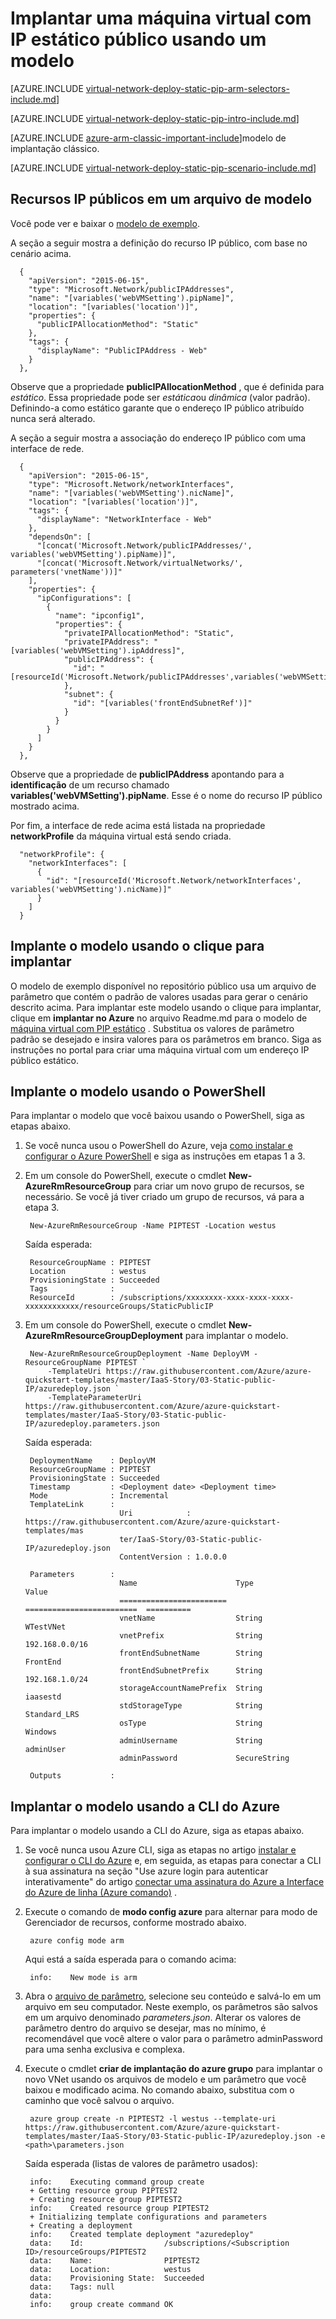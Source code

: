 <properties
   pageTitle="Implantar uma máquina virtual com IP estático público usando um modelo no Gerenciador de recursos | Microsoft Azure"
   description="Saiba como implantar VMs com IP estático público usando um modelo no Gerenciador de recursos"
   services="virtual-network"
   documentationCenter="na"
   authors="jimdial"
   manager="carmonm"
   editor=""
   tags="azure-resource-manager"
/>
<tags  
   ms.service="virtual-network"
   ms.devlang="na"
   ms.topic="article"
   ms.tgt_pltfrm="na"
   ms.workload="infrastructure-services"
   ms.date="04/27/2016"
   ms.author="jdial" />

# <a name="deploy-a-vm-with-a-static-public-ip-using-a-template"></a>Implantar uma máquina virtual com IP estático público usando um modelo

[AZURE.INCLUDE [virtual-network-deploy-static-pip-arm-selectors-include.md](../../includes/virtual-network-deploy-static-pip-arm-selectors-include.md)]

[AZURE.INCLUDE [virtual-network-deploy-static-pip-intro-include.md](../../includes/virtual-network-deploy-static-pip-intro-include.md)]

[AZURE.INCLUDE [azure-arm-classic-important-include](../../includes/learn-about-deployment-models-rm-include.md)]modelo de implantação clássico.

[AZURE.INCLUDE [virtual-network-deploy-static-pip-scenario-include.md](../../includes/virtual-network-deploy-static-pip-scenario-include.md)]

## <a name="public-ip-resources-in-a-template-file"></a>Recursos IP públicos em um arquivo de modelo

Você pode ver e baixar o [modelo de exemplo](https://raw.githubusercontent.com/Azure/azure-quickstart-templates/master/IaaS-Story/03-Static-public-IP/azuredeploy.json).

A seção a seguir mostra a definição do recurso IP público, com base no cenário acima.

      {
        "apiVersion": "2015-06-15",
        "type": "Microsoft.Network/publicIPAddresses",
        "name": "[variables('webVMSetting').pipName]",
        "location": "[variables('location')]",
        "properties": {
          "publicIPAllocationMethod": "Static"
        },
        "tags": {
          "displayName": "PublicIPAddress - Web"
        }
      },

Observe que a propriedade **publicIPAllocationMethod** , que é definida para *estático*. Essa propriedade pode ser *estática*ou *dinâmica* (valor padrão). Definindo-a como estático garante que o endereço IP público atribuído nunca será alterado.

A seção a seguir mostra a associação do endereço IP público com uma interface de rede.

      {
        "apiVersion": "2015-06-15",
        "type": "Microsoft.Network/networkInterfaces",
        "name": "[variables('webVMSetting').nicName]",
        "location": "[variables('location')]",
        "tags": {
          "displayName": "NetworkInterface - Web"
        },
        "dependsOn": [
          "[concat('Microsoft.Network/publicIPAddresses/', variables('webVMSetting').pipName)]",
          "[concat('Microsoft.Network/virtualNetworks/', parameters('vnetName'))]"
        ],
        "properties": {
          "ipConfigurations": [
            {
              "name": "ipconfig1",
              "properties": {
                "privateIPAllocationMethod": "Static",
                "privateIPAddress": "[variables('webVMSetting').ipAddress]",
                "publicIPAddress": {
                  "id": "[resourceId('Microsoft.Network/publicIPAddresses',variables('webVMSetting').pipName)]"
                },
                "subnet": {
                  "id": "[variables('frontEndSubnetRef')]"
                }
              }
            }
          ]
        }
      },

Observe que a propriedade de **publicIPAddress** apontando para a **identificação** de um recurso chamado **variables('webVMSetting').pipName**. Esse é o nome do recurso IP público mostrado acima.

Por fim, a interface de rede acima está listada na propriedade **networkProfile** da máquina virtual está sendo criada.

      "networkProfile": {
        "networkInterfaces": [
          {
            "id": "[resourceId('Microsoft.Network/networkInterfaces', variables('webVMSetting').nicName)]"
          }
        ]
      }

## <a name="deploy-the-template-by-using-click-to-deploy"></a>Implante o modelo usando o clique para implantar

O modelo de exemplo disponível no repositório público usa um arquivo de parâmetro que contém o padrão de valores usadas para gerar o cenário descrito acima. Para implantar este modelo usando o clique para implantar, clique em **implantar no Azure** no arquivo Readme.md para o modelo de [máquina virtual com PIP estático](https://github.com/Azure/azure-quickstart-templates/tree/master/IaaS-Story/03-Static-public-IP) . Substitua os valores de parâmetro padrão se desejado e insira valores para os parâmetros em branco.  Siga as instruções no portal para criar uma máquina virtual com um endereço IP público estático.

## <a name="deploy-the-template-by-using-powershell"></a>Implante o modelo usando o PowerShell

Para implantar o modelo que você baixou usando o PowerShell, siga as etapas abaixo.

1. Se você nunca usou o PowerShell do Azure, veja [como instalar e configurar o Azure PowerShell](../powershell-install-configure.md) e siga as instruções em etapas 1 a 3.

2. Em um console do PowerShell, execute o cmdlet **New-AzureRmResourceGroup** para criar um novo grupo de recursos, se necessário. Se você já tiver criado um grupo de recursos, vá para a etapa 3.

        New-AzureRmResourceGroup -Name PIPTEST -Location westus

    Saída esperada:

        ResourceGroupName : PIPTEST
        Location          : westus
        ProvisioningState : Succeeded
        Tags              :
        ResourceId        : /subscriptions/xxxxxxxx-xxxx-xxxx-xxxx-xxxxxxxxxxxx/resourceGroups/StaticPublicIP

3. Em um console do PowerShell, execute o cmdlet **New-AzureRmResourceGroupDeployment** para implantar o modelo.

        New-AzureRmResourceGroupDeployment -Name DeployVM -ResourceGroupName PIPTEST `
            -TemplateUri https://raw.githubusercontent.com/Azure/azure-quickstart-templates/master/IaaS-Story/03-Static-public-IP/azuredeploy.json `
            -TemplateParameterUri https://raw.githubusercontent.com/Azure/azure-quickstart-templates/master/IaaS-Story/03-Static-public-IP/azuredeploy.parameters.json

    Saída esperada:

        DeploymentName    : DeployVM
        ResourceGroupName : PIPTEST
        ProvisioningState : Succeeded
        Timestamp         : <Deployment date> <Deployment time>
        Mode              : Incremental
        TemplateLink      :
                            Uri            : https://raw.githubusercontent.com/Azure/azure-quickstart-templates/mas
                            ter/IaaS-Story/03-Static-public-IP/azuredeploy.json
                            ContentVersion : 1.0.0.0

        Parameters        :
                            Name                      Type                       Value     
                            ========================  =========================  ==========
                            vnetName                  String                     WTestVNet
                            vnetPrefix                String                     192.168.0.0/16
                            frontEndSubnetName        String                     FrontEnd  
                            frontEndSubnetPrefix      String                     192.168.1.0/24
                            storageAccountNamePrefix  String                     iaasestd  
                            stdStorageType            String                     Standard_LRS
                            osType                    String                     Windows   
                            adminUsername             String                     adminUser
                            adminPassword             SecureString                         

        Outputs           :

## <a name="deploy-the-template-by-using-the-azure-cli"></a>Implantar o modelo usando a CLI do Azure

Para implantar o modelo usando a CLI do Azure, siga as etapas abaixo.

1. Se você nunca usou Azure CLI, siga as etapas no artigo [instalar e configurar o CLI do Azure](../xplat-cli-install.md) e, em seguida, as etapas para conectar a CLI à sua assinatura na seção "Use azure login para autenticar interativamente" do artigo [conectar uma assinatura do Azure a Interface do Azure de linha (Azure comando)](../xplat-cli-connect.md) .
2. Execute o comando de **modo config azure** para alternar para modo de Gerenciador de recursos, conforme mostrado abaixo.

        azure config mode arm

    Aqui está a saída esperada para o comando acima:

        info:    New mode is arm

3. Abra o [arquivo de parâmetro](https://raw.githubusercontent.com/Azure/azure-quickstart-templates/master/IaaS-Story/03-Static-public-IP/azuredeploy.parameters.json), selecione seu conteúdo e salvá-lo em um arquivo em seu computador. Neste exemplo, os parâmetros são salvos em um arquivo denominado *parameters.json*. Alterar os valores de parâmetro dentro do arquivo se desejar, mas no mínimo, é recomendável que você altere o valor para o parâmetro adminPassword para uma senha exclusiva e complexa.

4. Execute o cmdlet **criar de implantação do azure grupo** para implantar o novo VNet usando os arquivos de modelo e um parâmetro que você baixou e modificado acima. No comando abaixo, substitua <path> com o caminho que você salvou o arquivo. 

        azure group create -n PIPTEST2 -l westus --template-uri https://raw.githubusercontent.com/Azure/azure-quickstart-templates/master/IaaS-Story/03-Static-public-IP/azuredeploy.json -e <path>\parameters.json

    Saída esperada (listas de valores de parâmetro usados):

        info:    Executing command group create
        + Getting resource group PIPTEST2
        + Creating resource group PIPTEST2
        info:    Created resource group PIPTEST2
        + Initializing template configurations and parameters
        + Creating a deployment
        info:    Created template deployment "azuredeploy"
        data:    Id:                  /subscriptions/<Subscription ID>/resourceGroups/PIPTEST2
        data:    Name:                PIPTEST2
        data:    Location:            westus
        data:    Provisioning State:  Succeeded
        data:    Tags: null
        data:
        info:    group create command OK
